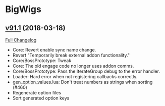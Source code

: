 # BigWigs

## [v91.1](https://github.com/BigWigsMods/BigWigs/tree/v91.1) (2018-03-18)
[Full Changelog](https://github.com/BigWigsMods/BigWigs/compare/v91...v91.1)

- Core: Revert enable sync name change.  
- Revert "Temporarily break external addon functionality."  
- Core/BossPrototype: Tweak  
- Core: The old engage code no longer uses addon comms.  
- Core/BossPrototype: Pass the IterateGroup debug to the error handler.  
- Loader: Hard error when not registering callbacks correctly.  
- gen\_option\_values.lua: Don't treat numbers as strings when sorting (#460)  
- Regenerate option files  
- Sort generated option keys  
